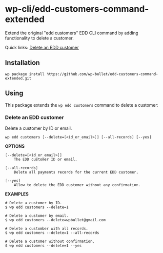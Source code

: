 wp-cli/edd-customers-command-extended
================================

Extend the original "edd customers" EDD CLI command by adding functionality to delete a customer.

Quick links: [Delete an EDD customer](#wp-menu-export)

## Installation

~~~~
wp package install https://github.com/wp-bullet/edd-customers-command-extended.git
~~~~

## Using

This package extends the `wp edd customers` command to delete a customer:

### Delete an EDD customer

Delete a customer by ID or email.

~~~~
wp edd customers [--delete=[<id_or_email>]] [--all-records] [--yes]
~~~~

**OPTIONS**

    [--delete=[<id_or_email>]]
		The EDD customer ID or email.

	[--all-records]
		Delete all payments records for the current EDD customer.

	[--yes]
		Allow to delete the EDD customer without any confirmation.

**EXAMPLES**

    # Delete a customer by ID.
	$ wp edd customers --delete=1

	# Delete a customer by email.
	$ wp edd customers --delete=wpbullet@gmail.com

	# Delete a customber with all records.
	$ wp edd customers --delete=1 --all-records
	
	# Delete a customer without confirmation.
	$ wp edd customers --delete=1 --yes
